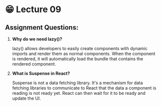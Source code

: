 # 😁 Lecture 09

## Assignment Questions:

1.  **Why do we need lazy()?**

    lazy() allows developers to easily create components with dynamic imports and render them as normal components. When the component is rendered, it will automatically load the bundle that contains the rendered component.
2.  **What is Suspense in React?**

    Suspense is not a data fetching library. It's a mechanism for data fetching libraries to communicate to React that the data a component is reading is not ready yet. React can then wait for it to be ready and update the UI.
